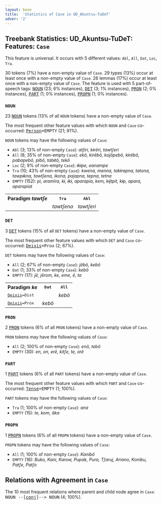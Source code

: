 ```yaml
---
layout: base
title:  'Statistics of Case in UD_Akuntsu-TuDeT'
udver: '2'
---
```


## Treebank Statistics: UD_Akuntsu-TuDeT: Features: `Case`

This feature is universal.
It occurs with 5 different values: `Abl`, `All`, `Dat`, `Loc`, `Tra`.

30 tokens (7%) have a non-empty value of `Case`.
29 types (13%) occur at least once with a non-empty value of `Case`.
26 lemmas (17%) occur at least once with a non-empty value of `Case`.
The feature is used with 5 part-of-speech tags: <tt><a href="aqz_tudet-pos-NOUN.html">NOUN</a></tt> (23; 6% instances), <tt><a href="aqz_tudet-pos-DET.html">DET</a></tt> (3; 1% instances), <tt><a href="aqz_tudet-pos-PRON.html">PRON</a></tt> (2; 0% instances), <tt><a href="aqz_tudet-pos-PART.html">PART</a></tt> (1; 0% instances), <tt><a href="aqz_tudet-pos-PROPN.html">PROPN</a></tt> (1; 0% instances).

### `NOUN`

23 <tt><a href="aqz_tudet-pos-NOUN.html">NOUN</a></tt> tokens (13% of all `NOUN` tokens) have a non-empty value of `Case`.

The most frequent other feature values with which `NOUN` and `Case` co-occurred: <tt><a href="aqz_tudet-feat-Person.html">Person</a></tt><tt>=EMPTY</tt> (21; 91%).

`NOUN` tokens may have the following values of `Case`:

* `Abl` (3; 13% of non-empty `Case`): <em>atʃiri, kɨrẽri, tawtʃeri</em>
* `All` (8; 35% of non-empty `Case`): <em>ekõ, kirẽbõ, kojõpebõ, kɨrẽbõ, pabapebõ, pibõ, tabɨtõ, tekõ</em>
* `Loc` (2; 9% of non-empty `Case`): <em>ɨkɨpe, eanampe</em>
* `Tra` (10; 43% of non-empty `Case`): <em>kwena, menna, takɨrapna, tatona, tawpɨkna, tawtʃena, ikona, pajapna, tepna, tetna</em>
* `EMPTY` (152): <em>pi, aramĩra, kɨ, ɨkɨ, aparapia, kem, kɨjtpit, kɨp, apara, aparapiat</em>

<table>
  <tr><th>Paradigm <i>tawtʃe</i></th><th><tt>Tra</tt></th><th><tt>Abl</tt></th></tr>
  <tr><td><tt></tt></td><td><em>tawtʃena</em></td><td><em>tawtʃeri</em></td></tr>
</table>

### `DET`

3 <tt><a href="aqz_tudet-pos-DET.html">DET</a></tt> tokens (15% of all `DET` tokens) have a non-empty value of `Case`.

The most frequent other feature values with which `DET` and `Case` co-occurred: <tt><a href="aqz_tudet-feat-Deixis.html">Deixis</a></tt><tt>=Prox</tt> (2; 67%).

`DET` tokens may have the following values of `Case`:

* `All` (2; 67% of non-empty `Case`): <em>jẽbõ, kebõ</em>
* `Dat` (1; 33% of non-empty `Case`): <em>kebõ</em>
* `EMPTY` (17): <em>jẽ, jẽrom, ke, eme, ẽ, ta</em>

<table>
  <tr><th>Paradigm <i>ke</i></th><th><tt>Dat</tt></th><th><tt>All</tt></th></tr>
  <tr><td><tt><tt><a href="aqz_tudet-feat-Deixis.html">Deixis</a></tt><tt>=Dist</tt></tt></td><td></td><td><em>kebõ</em></td></tr>
  <tr><td><tt><tt><a href="aqz_tudet-feat-Deixis.html">Deixis</a></tt><tt>=Prox</tt></tt></td><td><em>kebõ</em></td><td></td></tr>
</table>

### `PRON`

2 <tt><a href="aqz_tudet-pos-PRON.html">PRON</a></tt> tokens (6% of all `PRON` tokens) have a non-empty value of `Case`.

`PRON` tokens may have the following values of `Case`:

* `All` (2; 100% of non-empty `Case`): <em>enõ, tebõ</em>
* `EMPTY` (30): <em>en, on, erẽ, kitʃe, te, orẽ</em>

### `PART`

1 <tt><a href="aqz_tudet-pos-PART.html">PART</a></tt> tokens (6% of all `PART` tokens) have a non-empty value of `Case`.

The most frequent other feature values with which `PART` and `Case` co-occurred: <tt><a href="aqz_tudet-feat-Tense.html">Tense</a></tt><tt>=EMPTY</tt> (1; 100%).

`PART` tokens may have the following values of `Case`:

* `Tra` (1; 100% of non-empty `Case`): <em>ana</em>
* `EMPTY` (15): <em>te, kom, ãka</em>

### `PROPN`

1 <tt><a href="aqz_tudet-pos-PROPN.html">PROPN</a></tt> tokens (6% of all `PROPN` tokens) have a non-empty value of `Case`.

`PROPN` tokens may have the following values of `Case`:

* `All` (1; 100% of non-empty `Case`): <em>Kanibõ</em>
* `EMPTY` (16): <em>Buko, Kani, Karow, Pupak, Pura, Tʃaruj, Ariano, Konibu, Patʃe, Patʃo</em>

## Relations with Agreement in `Case`

The 10 most frequent relations where parent and child node agree in `Case`:
<tt>NOUN --[<tt><a href="aqz_tudet-dep-conj.html">conj</a></tt>]--> NOUN</tt> (4; 100%).

